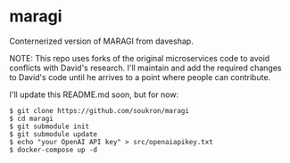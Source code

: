 # maragi
Conternerized version of MARAGI from daveshap. 

NOTE: This repo uses forks of the original microservices code to avoid conflicts with David's research. I'll maintain and add the required changes to David's code 
until he arrives to a point where people can contribute.

I'll update this README.md soon, but for now:

```
$ git clone https://github.com/soukron/maragi
$ cd maragi
$ git submodule init
$ git submodule update
$ echo "your OpenAI API key" > src/openaiapikey.txt
$ docker-compose up -d
```


